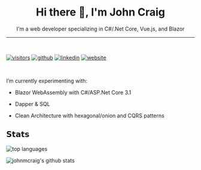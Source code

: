 <h1 align="center"> Hi there 👋, I'm John Craig </h1>

<p align="center">I'm a web developer specializing in C#/.Net Core, Vue.js, and Blazor</p>
<hr/>

<!-- <img src="https://komarev.com/ghpvc/?username=johnmcraig&label=Profile+Views" /> -->
<br/>

[![visitors](https://vistr.dev/badge?repo=johnmcraig.johnmcraig&corners=square)](https://github.com/johnmcraig/vistr.dev)
[![github](https://img.shields.io/badge/-@johnmcraig-%23181717?style=flat-square&logo=github)](https://github.com/johnmcraig)
[![linkedin](https://img.shields.io/badge/-John%20Craig-blue?style=flat-square&logo=Linkedin&logoColor=white&link=https://www.linkedin.com/in/john-m-craig/)](https://www.linkedin.com/in/johnmcraigjr)
[![website](https://img.shields.io/website?color=0ab9e6&style=flat-square&up_message=jmcraig.net&url=https%3A%2F%2Fwww.jmcraig.net)](https://www.jmcraig.net)

<br />

I’m currently experimenting with:

- Blazor WebAssembly with C#/ASP.Net Core 3.1

- Dapper & SQL

- Clean Architecture with hexagonal/onion and CQRS patterns

## 𝗦𝘁𝗮𝘁𝘀

![top languages](https://github-readme-stats.vercel.app/api/top-langs/?username=johnmcraig&layout=compact&hide=html)

![johnmcraig's github stats](https://github-readme-stats.vercel.app/api?username=johnmcraig&show_icons=true&theme=tokyonight)

